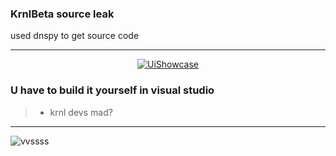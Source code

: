 ### KrnlBeta source leak
used dnspy to get source code

***
  <p align="center">
    <a href="">
        <img title="uwu" alt="UiShowcase" src="https://i.imgur.com/PyMGKNC.pngF"/>
    </a>
</p>


### U have to build it yourself in visual studio
> - krnl devs mad?
***


![vvssss](https://thumbs.dreamstime.com/z/mad-emoticon-design-angry-123108689.jpg)
